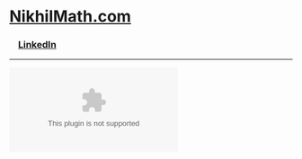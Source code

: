 # [NikhilMath.com](https://NikhilMath.com)

### &nbsp;&nbsp;&nbsp;&nbsp;[LinkedIn](https://www.linkedin.com/in/nikhil-math/)<br />



<hr>

![GitHub release (latest by date)](https://img.shields.io/github/v/release/Nikhilmath/Nikhilmath.com)

